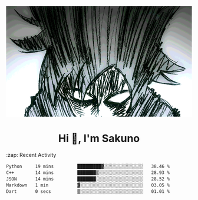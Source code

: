 <body>
<h1 align="center"></h1>
<br>
<div align="center">
<img width="auto" height="300" src="Img/mobFreakoutLonger.gif"/>
</div>
</div>
<h1 align="center">Hi 👋, I'm Sakuno</h1>
:zap: Recent Activity

<!--START_SECTION:waka-->

```txt
Python     19 mins         █████████▓░░░░░░░░░░░░░░░   38.46 %
C++        14 mins         ███████▒░░░░░░░░░░░░░░░░░   28.93 %
JSON       14 mins         ███████░░░░░░░░░░░░░░░░░░   28.52 %
Markdown   1 min           ▓░░░░░░░░░░░░░░░░░░░░░░░░   03.05 %
Dart       0 secs          ▒░░░░░░░░░░░░░░░░░░░░░░░░   01.01 %
```

<!--END_SECTION:waka-->

